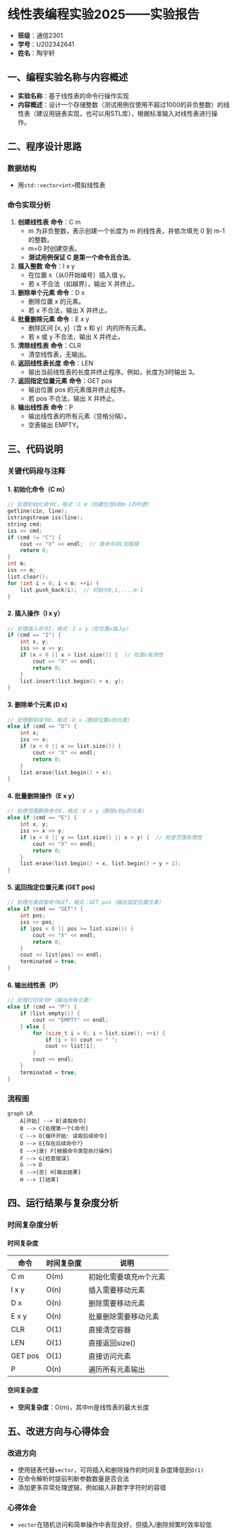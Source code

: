 # 线性表编程实验2025——实验报告

- **班级**：通信2301
- **学号**：U202342641
- **姓名**：陶宇轩

## 一、编程实验名称与内容概述 
- **实验名称**：基于线性表的命令行操作实现 
- **内容概述**：设计一个存储整数（测试用例仅使用不超过1000的非负整数）的线性表（建议用链表实现，也可以用STL库），根据标准输入对线性表进行操作。

## 二、程序设计思路 
### 数据结构
- 用`std::vector<int>`模拟线性表

### 命令实现分析 
1. **创建线性表**
      **命令**：C m
   * m 为非负整数，表示创建一个长度为 m 的线性表，并依次填充 0 到 m-1 的整数。
   * m=0 时创建空表。
   * **测试用例保证 C 是第一个命令且合法**。
2. **插入整数**
      **命令**：I x y
   * 在位置 x（从0开始编号）插入值 y。
   * 若 x 不合法（如越界），输出 X 并终止。
3. **删除单个元素**
      **命令**：D x
   * 删除位置 x 的元素。
   * 若 x 不合法，输出 X 并终止。
4. **批量删除元素**
      **命令**：E x y
   * 删除区间 [x, y]（含 x 和 y）内的所有元素。
   * 若 x 或 y 不合法，输出 X 并终止。
5. **清除线性表**
      **命令**：CLR
   * 清空线性表，无输出。
6. **返回线性表长度**
      **命令**：LEN
   * 输出当前线性表的长度并终止程序。例如，长度为3时输出 3。
7. **返回指定位置元素**
      **命令**：GET pos
   * 输出位置 pos 的元素值并终止程序。
   * 若 pos 不合法，输出 X 并终止。
8. **输出线性表**
      **命令**：P
   * 输出线性表的所有元素（空格分隔）。
   * 空表输出 EMPTY。

## 三、代码说明 
### 关键代码段与注释 
#### 1. 初始化命令（C m） 
```cpp  
// 处理初始化命令C，格式：C m（创建包含0到m-1的列表）
getline(cin, line);
istringstream iss(line);
string cmd;
iss >> cmd;
if (cmd != "C") {
    cout << "X" << endl;  // 首命令非C则报错
    return 0;
}
int m;
iss >> m;
list.clear();
for (int i = 0; i < m; ++i) {
    list.push_back(i);  // 初始化0,1,...,m-1
}
```

#### 2. 插入操作（I x y） 
```cpp  
// 处理插入命令I，格式：I x y（在位置x插入y）
if (cmd == "I") {
    int x, y;
    iss >> x >> y;
    if (x < 0 || x > list.size()) {  // 检查x有效性
        cout << "X" << endl;
        return 0;
    }
    list.insert(list.begin() + x, y);
}
```

#### 3. 删除单个元素  (D x)

```cpp
// 处理删除命令D，格式：D x（删除位置x的元素）
else if (cmd == "D") {
    int x;
    iss >> x;
    if (x < 0 || x >= list.size()) {
        cout << "X" << endl;
        return 0;
    }
    list.erase(list.begin() + x);
}
```

#### 4. 批量删除操作（E x y） 

```cpp  
// 处理范围删除命令E，格式：E x y（删除x到y的元素）
else if (cmd == "E") {
    int x, y;
    iss >> x >> y;
    if (x < 0 || y >= list.size() || x > y) {  // 检查范围有效性
        cout << "X" << endl;
        return 0;
    }
    list.erase(list.begin() + x, list.begin() + y + 1);
}
```

#### 5. 返回指定位置元素 (GET pos)

```cpp
// 处理元素获取命令GET，格式：GET pos（输出指定位置元素）
else if (cmd == "GET") {
    int pos;
    iss >> pos;
    if (pos < 0 || pos >= list.size()) {
        cout << "X" << endl;
        return 0;
    }
    cout << list[pos] << endl;
    terminated = true;
}
```

#### 6. 输出线性表（P） 

```cpp  
// 处理打印命令P（输出所有元素）
else if (cmd == "P") {
    if (list.empty()) {
        cout << "EMPTY" << endl;
    } else {
        for (size_t i = 0; i < list.size(); ++i) {
            if (i > 0) cout << " ";
            cout << list[i];
        }
        cout << endl;
    }
    terminated = true;
}
```

### 流程图
```mermaid
graph LR
    A[开始] --> B[读取命令]
    B --> C[处理第一个C命令]
    C --> D[循环开始: 读取后续命令]
    D --> E{存在后续命令?}
    E -->|是| F[根据命令类型执行操作]
    F --> G[检查错误]
    G --> D
    E -->|否| H[输出结果]
    H --> I[结束]
```

## 四、运行结果与复杂度分析 
### 时间复杂度分析 

#### 时间复杂度

| 命令    | 时间复杂度 | 说明                  |
| ------- | ---------- | --------------------- |
| C m     | O(m)       | 初始化需要填充m个元素 |
| I x y   | O(n)       | 插入需要移动元素      |
| D x     | O(n)       | 删除需要移动元素      |
| E x y   | O(n)       | 批量删除需要移动元素  |
| CLR     | O(1)       | 直接清空容器          |
| LEN     | O(1)       | 直接返回size()        |
| GET pos | O(1)       | 直接访问元素          |
| P       | O(n)       | 遍历所有元素输出      |

#### 空间复杂度 
- **空间复杂度**：O(m)，其中m是线性表的最大长度

## 五、改进方向与心得体会 
### 改进方向 
- 使用链表代替`vector`，可将插入和删除操作的时间复杂度降低到`O(1)`
- 在命令解析时提前判断参数数量是否合法
- 添加更多异常处理逻辑，例如输入非数字字符时的容错

### 心得体会 

- `vector`在随机访问和简单操作中表现良好，但插入/删除频繁时效率较低
